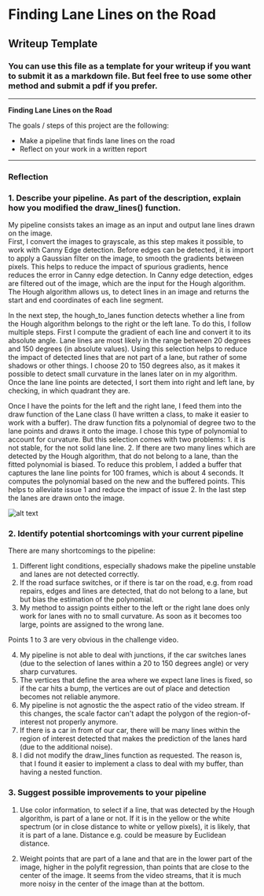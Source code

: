 # **Finding Lane Lines on the Road** 

## Writeup Template

### You can use this file as a template for your writeup if you want to submit it as a markdown file. But feel free to use some other method and submit a pdf if you prefer.

---

**Finding Lane Lines on the Road**

The goals / steps of this project are the following:
* Make a pipeline that finds lane lines on the road
* Reflect on your work in a written report


[//]: # (Image References)

[image1]: ./examples/grayscale.jpg "Grayscale"

---

### Reflection

### 1. Describe your pipeline. As part of the description, explain how you modified the draw_lines() function.

My pipeline consists takes an image as an input and output lane lines drawn on the image.  
First, I convert the images to grayscale, as this step makes it possible, to work with Canny Edge detection. Before edges can be detected, it is import to apply a Gaussian filter on the image, to smooth the gradients between pixels. This helps to reduce the impact of spurious gradients, hence reduces the error in Canny edge detection. In Canny edge detection, edges are filtered out of the image, which are the input for the Hough algorithm. The Hough algorithm allows us, to detect lines in an image and returns the start and end coordinates of each line segment.

In the next step, the hough_to_lanes function detects whether a line from the Hough algorithm belongs to the right or the left lane. To do this, I follow multiple steps. First I compute the gradient of each line and convert it to its absolute angle. Lane lines are most likely in the range between 20 degrees and 150 degrees (in absolute values). Using this selection helps to reduce the impact of detected lines that are not part of a lane, but rather of some shadows or other things. I choose 20 to 150 degrees also, as it makes it possible to detect small curvature in the lanes later on in my algorithm. Once the lane line points are detected, I sort them into right and left lane, by checking, in which quadrant they are. 

Once I have the points for the left and the right lane, I feed them into the draw function of the Lane class (I have written a class, to make it easier to work with a buffer). The draw function fits a polynomial of degree two to the lane points and draws it onto the image. I chose this type of polynomial to account for curvature. But this selection comes with two problems: 1. it is not stable, for the not solid lane line. 2. If there are two many lines which are detected by the Hough algorithm, that do not belong to a lane, than the fitted polynomial is biased. To reduce this problem, I added a buffer that captures the lane line points for 100 frames, which is about 4 seconds. It computes the polynomial based on the new and the buffered points. This helps to alleviate issue 1 and reduce the impact of issue 2. In the last step the lanes are drawn onto the image.   

![alt text][image1]


### 2. Identify potential shortcomings with your current pipeline

There are many shortcomings to the pipeline:

1. Different light conditions, especially shadows make the pipeline unstable and lanes are not detected correctly.
2. If the road surface switches, or if there is tar on the road, e.g. from road repairs, edges and lines are detected, that do not belong to a lane, but but bias the estimation of the polynomial.
3. My method to assign points either to the left or the right lane does only work for lanes with no to small curvature. As soon as it becomes too large, points are assigned to the wrong lane. 

Points 1 to 3 are very obvious in the challenge video.

4. My pipeline is not able to deal with junctions, if the car switches lanes (due to the selection of lanes within a 20 to 150 degrees angle) or very sharp curvatures.
5. The vertices that define the area where we expect lane lines is fixed, so if the car hits a bump, the vertices are out of place and detection becomes not reliable anymore.
6. My pipeline is not agnostic the the aspect ratio of the video stream. If this changes, the scale factor can't adapt the polygon of the region-of-interest not properly anymore.
7. If there is a car in from of our car, there will be many lines within the region of interest detected that makes the prediction of the lanes hard (due to the additional noise).
8. I did not modify the draw_lines function as requested. The reason is, that I found it easier to implement a class to deal with my buffer, than having a nested function.

### 3. Suggest possible improvements to your pipeline

1. Use color information, to select if a line, that was detected by the Hough algorithm, is part of a lane or not. If it is in the yellow or the white spectrum (or in close distance to white or yellow pixels), it is likely, that it is part of a lane. Distance e.g. could be measure by Euclidean distance.

2. Weight points that are part of a lane and that are in the lower part of the image, higher in the polyfit regression, than points that are close to the center of the image. It seems from the video streams, that it is much more noisy in the center of the image than at the bottom.


